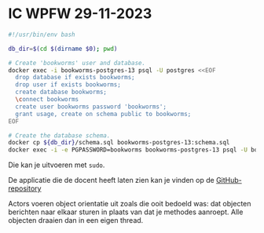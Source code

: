 # IC WPFW 29-11-2023
```bash
#!/usr/bin/env bash

db_dir=$(cd $(dirname $0); pwd)

# Create 'bookworms' user and database.
docker exec -i bookworms-postgres-13 psql -U postgres <<EOF
  drop database if exists bookworms;
  drop user if exists bookworms;
  create database bookworms;
  \connect bookworms
  create user bookworms password 'bookworms';
  grant usage, create on schema public to bookworms;
EOF

# Create the database schema.
docker cp ${db_dir}/schema.sql bookworms-postgres-13:schema.sql
docker exec -i -e PGPASSWORD=bookworms bookworms-postgres-13 psql -U bookworms -a -f schema.sql
```

Die kan je uitvoeren met `sudo`.

De applicatie die de docent heeft laten zien kan je vinden op de [GitHub-repository](https://github.com/iurisman/bookworms)

Actors voeren object orientatie uit zoals die ooit bedoeld was: dat objecten berichten naar elkaar sturen in plaats van dat je methodes aanroept. Alle objecten draaien dan in een eigen thread.
